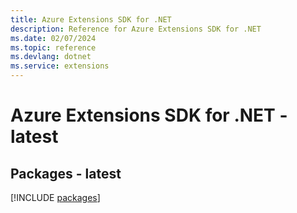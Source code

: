 ```yaml
---
title: Azure Extensions SDK for .NET
description: Reference for Azure Extensions SDK for .NET
ms.date: 02/07/2024
ms.topic: reference
ms.devlang: dotnet
ms.service: extensions
---
```

# Azure Extensions SDK for .NET - latest
## Packages - latest
[!INCLUDE [packages](extensions-index.md)]